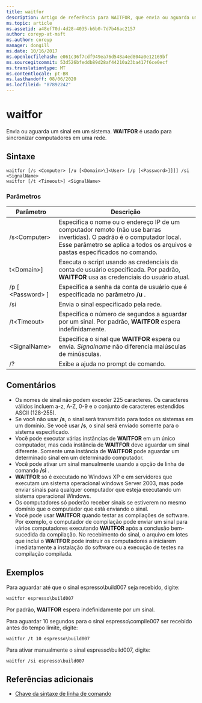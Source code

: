 ```yaml
---
title: waitfor
description: Artigo de referência para WAITFOR, que envia ou aguarda um sinal em um sistema. **WAITFOR** é usado para sincronizar computadores em uma rede.
ms.topic: article
ms.assetid: a48ef70d-4d28-4035-b6b0-7d7b46ac2157
author: coreyp-at-msft
ms.author: coreyp
manager: dongill
ms.date: 10/16/2017
ms.openlocfilehash: e061c36f7cdf949ea76d548a4ed804a0e12169bf
ms.sourcegitcommit: 53d526bfeddb89d28af44210a23ba417f6ce0ecf
ms.translationtype: MT
ms.contentlocale: pt-BR
ms.lasthandoff: 08/06/2020
ms.locfileid: "87892242"
---
```

# <a name="waitfor"></a>waitfor



Envia ou aguarda um sinal em um sistema. **WAITFOR** é usado para sincronizar computadores em uma rede.



## <a name="syntax"></a>Sintaxe

```
waitfor [/s <Computer> [/u [<Domain>\]<User> [/p [<Password>]]]] /si <SignalName>
waitfor [/t <Timeout>] <SignalName>
```

### <a name="parameters"></a>Parâmetros

|       Parâmetro       |                                                                                         Descrição                                                                                          |
|-----------------------|----------------------------------------------------------------------------------------------------------------------------------------------------------------------------------------------|
|    /s\<Computer>     | Especifica o nome ou o endereço IP de um computador remoto (não use barras invertidas). O padrão é o computador local. Esse parâmetro se aplica a todos os arquivos e pastas especificados no comando. |
| t\<Domain>\]<User> |                              Executa o script usando as credenciais da conta de usuário especificada. Por padrão, **WAITFOR** usa as credenciais do usuário atual.                               |
|   /p [ \<Password> ]    |                                                    Especifica a senha da conta de usuário que é especificada no parâmetro **/u** .                                                     |
|          /si          |                                                                        Envia o sinal especificado pela rede.                                                                        |
|     /t\<Timeout>     |                                              Especifica o número de segundos a aguardar por um sinal. Por padrão, **WAITFOR** espera indefinidamente.                                               |
|     \<SignalName>     |                                                Especifica o sinal que **WAITFOR** espera ou envia. *Signalname* não diferencia maiúsculas de minúsculas.                                                 |
|          /?           |                                                                             Exibe a ajuda no prompt de comando.                                                                             |

## <a name="remarks"></a>Comentários

-   Os nomes de sinal não podem exceder 225 caracteres. Os caracteres válidos incluem a-z, A-Z, 0-9 e o conjunto de caracteres estendidos ASCII (128-255).
-   Se você não usar **/s**, o sinal será transmitido para todos os sistemas em um domínio. Se você usar **/s**, o sinal será enviado somente para o sistema especificado.
-   Você pode executar várias instâncias de **WAITFOR** em um único computador, mas cada instância de **WAITFOR** deve aguardar um sinal diferente. Somente uma instância de **WAITFOR** pode aguardar um determinado sinal em um determinado computador.
-   Você pode ativar um sinal manualmente usando a opção de linha de comando **/si** .
-   **WAITFOR** só é executado no Windows XP e em servidores que executam um sistema operacional windows Server 2003, mas pode enviar sinais para qualquer computador que esteja executando um sistema operacional Windows.
-   Os computadores só poderão receber sinais se estiverem no mesmo domínio que o computador que está enviando o sinal.
-   Você pode usar **WAITFOR** quando testar as compilações de software. Por exemplo, o computador de compilação pode enviar um sinal para vários computadores executando **WAITFOR** após a conclusão bem-sucedida da compilação. No recebimento do sinal, o arquivo em lotes que inclui o **WAITFOR** pode instruir os computadores a iniciarem imediatamente a instalação do software ou a execução de testes na compilação compilada.

## <a name="examples"></a>Exemplos

Para aguardar até que o sinal espresso\build007 seja recebido, digite:
```
waitfor espresso\build007
```
Por padrão, **WAITFOR** espera indefinidamente por um sinal.

Para aguardar 10 segundos para o sinal espresso\compile007 ser recebido antes do tempo limite, digite:
```
waitfor /t 10 espresso\build007
```
Para ativar manualmente o sinal espresso\build007, digite:
```
waitfor /si espresso\build007
```

## <a name="additional-references"></a>Referências adicionais

- [Chave da sintaxe de linha de comando](command-line-syntax-key.md)